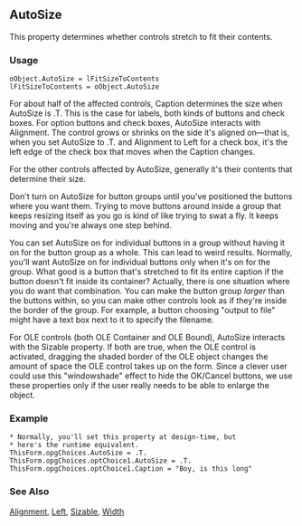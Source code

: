 ## AutoSize

This property determines whether controls stretch to fit their contents.

### Usage

```foxpro
oObject.AutoSize = lFitSizeToContents
lFitSizeToContents = oObject.AutoSize
```

For about half of the affected controls, Caption determines the size when AutoSize is .T. This is the case for labels, both kinds of buttons and check boxes. For option buttons and check boxes, AutoSize interacts with Alignment. The control grows or shrinks on the side it's aligned on&mdash;that is, when you set AutoSize to .T. and Alignment to Left for a check box, it's the left edge of the check box that moves when the Caption changes. 

For the other controls affected by AutoSize, generally it's their contents that determine their size.

Don't turn on AutoSize for button groups until you've positioned the buttons where you want them. Trying to move buttons around inside a group that keeps resizing itself as you go is kind of like trying to swat a fly. It keeps moving and you're always one step behind.

You can set AutoSize on for individual buttons in a group without having it on for the button group as a whole. This can lead to weird results. Normally, you'll want AutoSize on for individual buttons only when it's on for the group. What good is a button that's stretched to fit its entire caption if the button doesn't fit inside its container? Actually, there is one situation where you do want that combination. You can make the button group *larger* than the buttons within, so you can make other controls look as if they're inside the border of the group. For example, a button choosing "output to file" might have a text box next to it to specify the filename.

For OLE controls (both OLE Container and OLE Bound), AutoSize interacts with the Sizable property. If both are true, when the OLE control is activated, dragging the shaded border of the OLE object changes the amount of space the OLE control takes up on the form. Since a clever user could use this "windowshade" effect to hide the OK/Cancel buttons, we use these properties only if the user really needs to be able to enlarge the object.

### Example

```foxpro
* Normally, you'll set this property at design-time, but
* here's the runtime equivalent.
ThisForm.opgChoices.AutoSize = .T.
ThisForm.opgChoices.optChoice1.AutoSize = .T.
ThisForm.opgChoices.optChoice1.Caption = "Boy, is this long"
```
### See Also

[Alignment](s4g442.md), [Left](s4g375.md), [Sizable](s4g627.md), [Width](s4g368.md)
